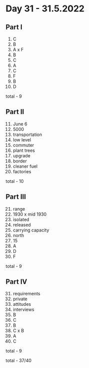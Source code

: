 # Day 31 - 31.5.2022

## Part I

1. C
2. B
3. A x F
4. B
5. C
6. A
7. C
8. F
9. B
10. D

total - 9

## Part II

11. June 6
12. 5000
13. transportation
14. low level
15. commuter
16. plant trees
17. upgrade
18. border
19. cleaner fuel
20. factories

total - 10

## Part III

21. range
22. 1930 x mid 1930
23. isolated
24. released
25. carrying capacity
26. north
27. 15
28. A
29. D
30. F

total - 9

## Part IV

31. requirements
32. private
33. attitudes
34. interviews
35. B
36. C
37. B
38. C x B
39. A
40. C

total - 9

total - 37/40
